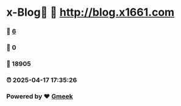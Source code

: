 # x-Blog🍃 :link: http://blog.x1661.com 
### :page_facing_up: [6](http://blog.x1661.com/tag.html) 
### :speech_balloon: 0 
### :hibiscus: 18905 
### :alarm_clock: 2025-04-17 17:35:26 
### Powered by :heart: [Gmeek](https://github.com/Meekdai/Gmeek)
